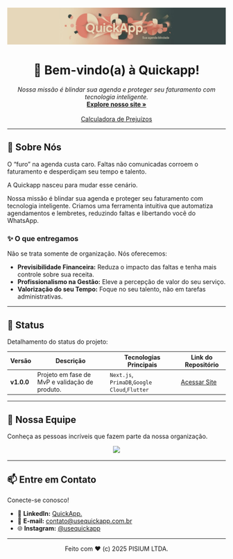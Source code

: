 <p align="center">
  <img src="https://github.com/pisium/.github/blob/main/quickapp.jpeg?raw=true" alt="logo" width="1080"/>
</p>

<p></p>
<h1 align="center">👋 Bem-vindo(a) à Quickapp!</h1> 

<p align="center">
  <em>Nossa missão é blindar sua agenda e proteger seu faturamento com tecnologia inteligente.</em>
  <br/>
  <a href="usequickapp.com.br"><strong>Explore nosso site »</strong></a>
  <br/>
  <br/>
  <a href="usequickapp.com.br/calculate">Calculadora de Prejuízos</a>
</p>

---

## 🚀 Sobre Nós

O “furo” na agenda custa caro. Faltas não comunicadas corroem o faturamento e desperdiçam seu tempo e talento.

A Quickapp nasceu para mudar esse cenário.

Nossa missão é blindar sua agenda e proteger seu faturamento com tecnologia inteligente. Criamos uma ferramenta intuitiva que automatiza agendamentos e lembretes, reduzindo faltas e libertando você do WhatsApp.

### ✨ O que entregamos

Não se trata somente de organização. Nós oferecemos:

* **Previsibilidade Financeira:** Reduza o impacto das faltas e tenha mais controle sobre sua receita.
* **Profissionalismo na Gestão:** Eleve a percepção de valor do seu serviço.
* **Valorização do seu Tempo:** Foque no seu talento, não em tarefas administrativas.

---

## 🚀 Status

Detalhamento do status do projeto:

| Versão        | Descrição                                         | Tecnologias Principais          | Link do Repositório                               |
|---------------|---------------------------------------------------|---------------------------------|---------------------------------------------------|
| **v1.0.0**    | Projeto em fase de MvP e validação de produto.    | `Next.js`, `PrimaDB`,`Google Cloud`,`Flutter` | [Acessar Site](https://userquickapp.com.br)       |

---

## 👥 Nossa Equipe

Conheça as pessoas incríveis que fazem parte da nossa organização.

<p align="center">
  <a href="https://github.com/pisium/graphs/contributors">
    <img src="https://contrib.rocks/image?repo=pisium/landing-page" />
  </a>
</p>

---

## 📫 Entre em Contato

Conecte-se conosco!

* 💼 **LinkedIn:** [QuickApp.](https://www.linkedin.com/company/usequickapp)
* 📧 **E-mail:** [contato@usequickapp.com.br](mailto:contato@usequickapp.com.br)
* 🌐 **Instagram:** [@usequickapp](https://www.instagram.com/usequickapp)

---
<p align="center">
  Feito com ❤️ (c) 2025 PISIUM LTDA.
</p>
